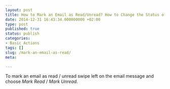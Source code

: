 ```yaml
---
layout: post
title: How to Mark an Email as Read/Unread? How to Change the Status of the Message?
date: 2014-12-31 16:43:34.000000000 +02:00
type: post
published: true
status: publish
categories:
- Basic Actions
tags: []
slug: /mark-an-email-as-read/
meta:

---
```

To mark an email as read / unread swipe left on the email message and choose *Mark Read* / *Mark Unread*.